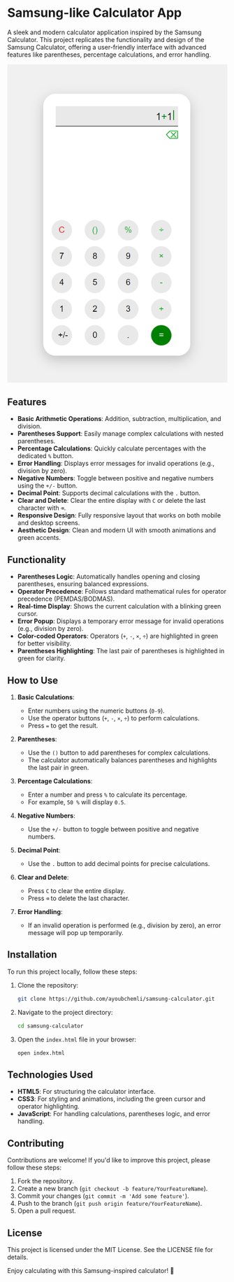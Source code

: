 # Samsung-like Calculator App

A sleek and modern calculator application inspired by the Samsung Calculator. This project replicates the functionality and design of the Samsung Calculator, offering a user-friendly interface with advanced features like parentheses, percentage calculations, and error handling.

![Calculator Screenshot](calculator/screenshot.png)

## Features

- **Basic Arithmetic Operations**: Addition, subtraction, multiplication, and division.
- **Parentheses Support**: Easily manage complex calculations with nested parentheses.
- **Percentage Calculations**: Quickly calculate percentages with the dedicated `%` button.
- **Error Handling**: Displays error messages for invalid operations (e.g., division by zero).
- **Negative Numbers**: Toggle between positive and negative numbers using the `+/-` button.
- **Decimal Point**: Supports decimal calculations with the `.` button.
- **Clear and Delete**: Clear the entire display with `C` or delete the last character with `⌫`.
- **Responsive Design**: Fully responsive layout that works on both mobile and desktop screens.
- **Aesthetic Design**: Clean and modern UI with smooth animations and green accents.

## Functionality

- **Parentheses Logic**: Automatically handles opening and closing parentheses, ensuring balanced expressions.
- **Operator Precedence**: Follows standard mathematical rules for operator precedence (PEMDAS/BODMAS).
- **Real-time Display**: Shows the current calculation with a blinking green cursor.
- **Error Popup**: Displays a temporary error message for invalid operations (e.g., division by zero).
- **Color-coded Operators**: Operators (`+`, `-`, `×`, `÷`) are highlighted in green for better visibility.
- **Parentheses Highlighting**: The last pair of parentheses is highlighted in green for clarity.

## How to Use

1. **Basic Calculations**:
   - Enter numbers using the numeric buttons (`0-9`).
   - Use the operator buttons (`+`, `-`, `×`, `÷`) to perform calculations.
   - Press `=` to get the result.

2. **Parentheses**:
   - Use the `()` button to add parentheses for complex calculations.
   - The calculator automatically balances parentheses and highlights the last pair in green.

3. **Percentage Calculations**:
   - Enter a number and press `%` to calculate its percentage.
   - For example, `50 %` will display `0.5`.

4. **Negative Numbers**:
   - Use the `+/-` button to toggle between positive and negative numbers.

5. **Decimal Point**:
   - Use the `.` button to add decimal points for precise calculations.

6. **Clear and Delete**:
   - Press `C` to clear the entire display.
   - Press `⌫` to delete the last character.

7. **Error Handling**:
   - If an invalid operation is performed (e.g., division by zero), an error message will pop up temporarily.

## Installation

To run this project locally, follow these steps:

1. Clone the repository:
   ```bash
   git clone https://github.com/ayoubchemli/samsung-calculator.git
   ```

2. Navigate to the project directory:
   ```bash
   cd samsung-calculator
   ```

3. Open the `index.html` file in your browser:
   ```bash
   open index.html
   ```

## Technologies Used

- **HTML5**: For structuring the calculator interface.
- **CSS3**: For styling and animations, including the green cursor and operator highlighting.
- **JavaScript**: For handling calculations, parentheses logic, and error handling.

## Contributing

Contributions are welcome! If you'd like to improve this project, please follow these steps:

1. Fork the repository.
2. Create a new branch (`git checkout -b feature/YourFeatureName`).
3. Commit your changes (`git commit -m 'Add some feature'`).
4. Push to the branch (`git push origin feature/YourFeatureName`).
5. Open a pull request.

## License

This project is licensed under the MIT License. See the LICENSE file for details.

Enjoy calculating with this Samsung-inspired calculator! 🚀
